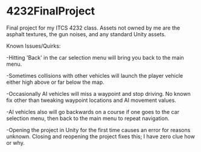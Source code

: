 # 4232FinalProject
Final project for my ITCS 4232 class. Assets not owned by me are the asphalt textures, the gun noises, and any standard Unity assets. 

Known Issues/Quirks:

-Hitting 'Back' in the car selection menu will bring you back to the main menu.

-Sometimes collisions with other vehicles will launch the player vehicle either high above or far below the map.

-Occasionally AI vehicles will miss a waypoint and stop driving. No known fix other than tweaking waypoint locations and AI movement values.

-AI vehicles also will go backwards on a course if one goes to the car selection menu, then back to the main menu to repeat navigation.

-Opening the project in Unity for the first time causes an error for reasons unknown. Closing and reopening the project fixes this; I have zero clue how or why.
